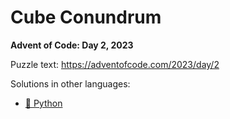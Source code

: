 # Cube Conundrum

**Advent of Code: Day 2, 2023**

Puzzle text: <https://adventofcode.com/2023/day/2>

Solutions in other languages:

- [🐍 Python](../../../../python/2023/02_cube_conundrum)
